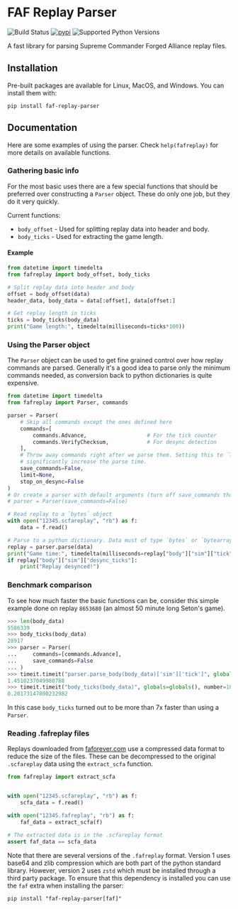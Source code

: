 # FAF Replay Parser
![Build Status](https://github.com/Askaholic/faf-replay-parser-python/actions/workflows/test.yml/badge.svg?branch=main)
[![pypi](https://badge.fury.io/py/faf-replay-parser.svg)](https://pypi.python.org/pypi/faf-replay-parser)
![Supported Python Versions](https://img.shields.io/pypi/pyversions/faf-replay-parser.svg)

A fast library for parsing Supreme Commander Forged Alliance replay files.

## Installation
Pre-built packages are available for Linux, MacOS, and Windows. You can install
them with:

```
pip install faf-replay-parser
```

## Documentation
Here are some examples of using the parser. Check `help(fafreplay)` for more
details on available functions.

### Gathering basic info
For the most basic uses there are a few special functions that should be
preferred over constructing a `Parser` object. These do only one job, but they
do it very quickly.

Current functions:
  - `body_offset` - Used for splitting replay data into header and body.
  - `body_ticks` - Used for extracting the game length.

#### Example
```python
from datetime import timedelta
from fafreplay import body_offset, body_ticks

# Split replay data into header and body
offset = body_offset(data)
header_data, body_data = data[:offset], data[offset:]

# Get replay length in ticks
ticks = body_ticks(body_data)
print("Game length:", timedelta(milliseconds=ticks*100))
```

### Using the Parser object
The `Parser` object can be used to get fine grained control over how replay
commands are parsed. Generally it's a good idea to parse only the minimum
commands needed, as conversion back to python dictionaries is quite expensive.

```python
from datetime import timedelta
from fafreplay import Parser, commands

parser = Parser(
    # Skip all commands except the ones defined here
    commands=[
        commands.Advance,                   # For the tick counter
        commands.VerifyChecksum,            # For desync detection
    ],
    # Throw away commands right after we parse them. Setting this to `True` will
    # significantly increase the parse time.
    save_commands=False,
    limit=None,
    stop_on_desync=False
)
# Or create a parser with default arguments (turn off save_commands though)
# parser = Parser(save_commands=False)

# Read replay to a `bytes` object
with open("12345.scfareplay", "rb") as f:
    data = f.read()

# Parse to a python dictionary. Data must of type `bytes` or `bytearray`
replay = parser.parse(data)
print("Game time:", timedelta(milliseconds=replay["body"]["sim"]["tick"]*100))
if replay["body"]["sim"]["desync_ticks"]:
    print("Replay desynced!")
```

### Benchmark comparison
To see how much faster the basic functions can be, consider this simple example
done on replay `8653680` (an almost 50 minute long Seton's game).

```python
>>> len(body_data)
5586339
>>> body_ticks(body_data)
28917
>>> parser = Parser(
...     commands=[commands.Advance],
...     save_commands=False
... )
>>> timeit.timeit("parser.parse_body(body_data)['sim']['tick']", globals=globals(), number=100)
1.4510237049980788
>>> timeit.timeit("body_ticks(body_data)", globals=globals(), number=100)
0.20173147800232982
```

In this case `body_ticks` turned out to be more than 7x faster than using a
`Parser`.

### Reading .fafreplay files
Replays downloaded from [faforever.com](https://faforever.com) use a compressed
data format to reduce the size of the files. These can be decompressed to the
original `.scfareplay` data using the `extract_scfa` function.

```python
from fafreplay import extract_scfa


with open("12345.scfareplay", "rb") as f:
    scfa_data = f.read()

with open("12345.fafreplay", "rb") as f:
    faf_data = extract_scfa(f)

# The extracted data is in the .scfareplay format
assert faf_data == scfa_data
```

Note that there are several versions of the `.fafreplay` format. Version 1 uses
base64 and zlib compression which are both part of the python standard library.
However, version 2 uses `zstd` which must be installed through a third party
package. To ensure that this dependency is installed you can use the `faf` extra
when installing the parser:

```
pip install "faf-replay-parser[faf]"
```
